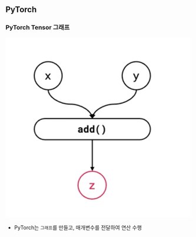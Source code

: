 ## PyTorch

### PyTorch Tensor 그래프
![img_1.png](img_1.png)  
* PyTorch는 `그래프`를 만들고, 매개변수를 전달하여 연산 수행
